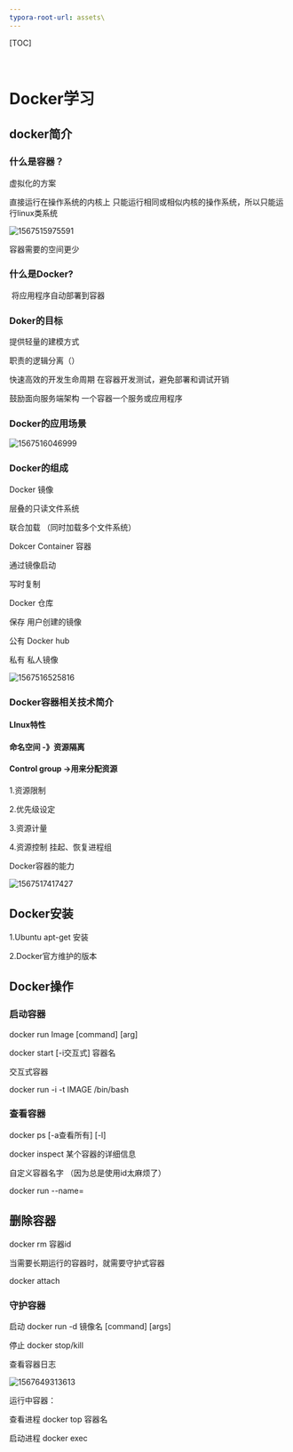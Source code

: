 ```yaml
---
typora-root-url: assets\
---
```


[TOC]

​	

# Docker学习

## docker简介

### 什么是容器？

虚拟化的方案

直接运行在操作系统的内核上  只能运行相同或相似内核的操作系统，所以只能运行linux类系统

![1567515975591](/1567515975591.png)

容器需要的空间更少

### 什么是Docker?

​	将应用程序自动部署到容器

### Doker的目标

提供轻量的建模方式

职责的逻辑分离（）

快速高效的开发生命周期   在容器开发测试，避免部署和调试开销

鼓励面向服务端架构  一个容器一个服务或应用程序

### Docker的应用场景

![1567516046999](/1567516046999.png)

### Docker的组成

Docker 镜像

层叠的只读文件系统

联合加载 （同时加载多个文件系统）



Dokcer Container 容器

通过镜像启动

写时复制



Docker 仓库

保存 用户创建的镜像

公有  Docker hub

私有 私人镜像

![1567516525816](/1567516525816.png)



### Docker容器相关技术简介

#### LInux特性 

#### 命名空间 -》资源隔离

#### Control group ->用来分配资源

1.资源限制

2.优先级设定 

3.资源计量 

4.资源控制  挂起、恢复进程组

Docker容器的能力

![1567517417427](/1567517417427.png)



## Docker安装

1.Ubuntu apt-get 安装

2.Docker官方维护的版本



## Docker操作

### 启动容器 

docker run Image [command] [arg]

docker start [-i交互式] 容器名

交互式容器 

docker run -i -t IMAGE /bin/bash



### 查看容器

docker ps [-a查看所有] [-l]

docker inspect 某个容器的详细信息 

自定义容器名字  （因为总是使用id太麻烦了）

docker run --name=

## 删除容器

docker rm 容器id

当需要长期运行的容器时，就需要守护式容器

docker attach 

### 守护容器

启动 docker run -d 镜像名 [command] [args]

停止  docker stop/kill



查看容器日志

![1567649313613](/1567649313613.png)

运行中容器：

查看进程      docker top 容器名

启动进程      docker exec 